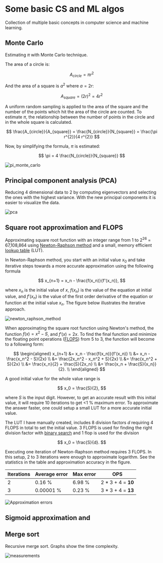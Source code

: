 # Some basic CS and ML algos

Collection of multiple basic concepts in computer science and machine learning.

## Monte Carlo

Estimating $\pi$ with Monte Carlo technique.

The area of a circle is:

$$
A_{circle} = \pi r^{2}
$$

And the area of a square is $a ^ 2$ where $a = 2 r$:

$$
A_{square} = (2r) ^ 2 = 4 r^{2}
$$

A uniform random sampling is applied to the area of the square and the number of the points which hit the area of the circle are counted. To estimate $\pi$, the relationship between the number of points in the circle and in the whole square is calculated.

$$
\frac{A_{circle}}{A_{square}} = \frac{N_{circle}}{N_{square}} = \frac{\pi r^{2}}{4 r^{2}}
$$

Now, by simplifying the formula, $\pi$ is estimated:

$$
\pi = 4 \frac{N_{circle}}{N_{square}}
$$

![pi_monte_carlo](https://github.com/pettod/merge-sort/assets/33998401/2dfb94b0-c2f5-4eae-8fa8-46456341ec8d)

## Principal component analysis (PCA)

Reducing 4 dimensional data to 2 by computing eigenvectors and selecting the ones with the highest variance. With the new principal components it is easier to visualize the data.

![pca](https://github.com/pettod/cs-basics/assets/33998401/2d84a9ba-a9a3-4cf8-b49b-fa072aaf9273)

## Square root approximation and FLOPS

Approximating square root function with an integer range from 1 to 2<sup>26</sup> = 67,108,864 using [Newton-Raphson method](https://en.wikipedia.org/wiki/Newton%27s_method) and a small, memory efficient [lookup table](https://en.wikipedia.org/wiki/Lookup_table) (LUT).

In Newton-Raphson method, you start with an initial value $x_0$ and take iterative steps towards a more accurate approximation using the following formula

$$
x_{n+1} = x_n - \frac{f(x_n)}{f'(x_n)},
$$

where $x_n$ is the initial value of $x$, $f(x_n)$ is the value of the equation at initial value, and $f'(x_n)$ is the value of the first order derivative of the equation or function at the initial value $x_n$. The figure below illustrates the iterative approach.

![newton_raphson_method](https://github.com/pettod/cs-basics/assets/33998401/457aec38-4cca-419f-b3fd-21d6745f7f52)

When approximating the square root function using Newton's method, the function $f(x) = x^2 - S$, and $f'(x) = 2x$. To find the final function and minimize the floating point operations ([FLOPS](https://en.wikipedia.org/wiki/FLOPS)) from 5 to 3, the function will become to a following form:

$$
\begin{aligned}
x_{n+1}
&= x_n - \frac{f(x_n)}{f'(x_n)} \\
&= x_n - \frac{x_n^2 - S}{2x} \\
&= \frac{2x_n^2 - x_n^2 + S}{2x} \\
&= \frac{x_n^2 + S}{2x} \\
&= \frac{x_n}{2} + \frac{S}{2x_n} \\
&= \frac{x_n + \frac{S}{x_n}}{2}. \\
\end{aligned}
$$

A good initial value for the whole value range is

$$
x_0 = \frac{S}{2},
$$

where $S$ is the input digit. However, to get an accurate result with this initial value, it will require 10 iterations to get <1 % maximum error. To approximate the answer faster, one could setup a small LUT for a more accurate initial value.

The LUT I have manually created, includes 8 division factors $d$ requiring 4 FLOPS in total to set the initial value. 3 FLOPS is used for finding the right division factor with [binary search](https://en.wikipedia.org/wiki/Binary_search_algorithm) and 1 flop is used for the division

$$
x_0 = \frac{S}{d}.
$$

Executing one iteration of Newton-Raphson method requires 3 FLOPS. In this setup, 2 to 3 iterations were enough to approximate logarithm. See the statistics in the table and approximation accuracy in the figure.

| Iterations | Average error | Max error | OPS                |
|------------|---------------|-----------|--------------------|
| 2          | 0.16 %        | 6.98 %    | 2 * 3 + 4 = **10** |
| 3          | 0.00001 %     | 0.23 %    | 3 * 3 + 4 = **13** |

![Approximation errors](https://github.com/pettod/cs-basics/assets/33998401/3cbc7830-d10a-4873-bbfc-455d8bc960c2)

## Sigmoid approximation and

## Merge sort

Recursive merge sort. Graphs show the time complexity.

![measurements](https://github.com/pettod/merge-sort/assets/33998401/26d45a62-c7aa-4397-be0e-de050021b0ee)
